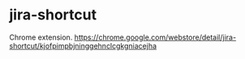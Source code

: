 jira-shortcut
=============

Chrome extension. https://chrome.google.com/webstore/detail/jira-shortcut/kjofpimpbjninggehnclcgkgniacejha
